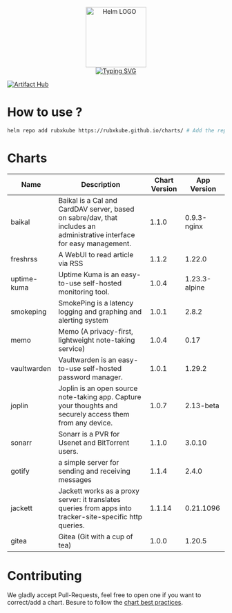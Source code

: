 <p align="center">
    <img src="https://helm.sh/img/helm.svg" width="140px" alt="Helm LOGO"/>
    <br>
    <a href="https://rubxkube.github.io/charts/"><img src="https://readme-typing-svg.herokuapp.com?font=Fira+Code&pause=1000&color=0F1689&background=FFFFFF00&center=true&vCenter=true&width=435&lines=QJOLY's+Chart+Repository;rubxkube.github.io%2Fhelm-charts;+Feel+free+to+contribute" alt="Typing SVG" /></a>
</p>

[![Artifact Hub](https://img.shields.io/endpoint?url=https://artifacthub.io/badge/repository/rubxkube)](https://artifacthub.io/packages/search?repo=rubxkube)

# How to use ? 

```bash
helm repo add rubxkube https://rubxkube.github.io/charts/ # Add the repo to your helm
```

# Charts

| Name  | Description | Chart Version | App Version |
|-------|-------------|---------------|-------------|
| baikal | Baikal is a Cal and CardDAV server, based on sabre/dav, that includes an administrative interface for easy management. | 1.1.0 | 0.9.3-nginx |
| freshrss | A WebUI to read article via RSS | 1.1.2 | 1.22.0 |
| uptime-kuma | Uptime Kuma is an easy-to-use self-hosted monitoring tool. | 1.0.4 | 1.23.3-alpine |
| smokeping | SmokePing is a latency logging and graphing and alerting system | 1.0.1 | 2.8.2 |
| memo | Memo (A privacy-first, lightweight note-taking service) | 1.0.4 | 0.17 |
| vaultwarden | Vaultwarden is an easy-to-use self-hosted password manager. | 1.0.1 | 1.29.2 |
| joplin | Joplin is an open source note-taking app. Capture your thoughts and securely access them from any device. | 1.0.7 | 2.13-beta |
| sonarr | Sonarr is a PVR for Usenet and BitTorrent users. | 1.1.0 | 3.0.10 |
| gotify | a simple server for sending and receiving messages | 1.1.4 | 2.4.0 |
| jackett | Jackett works as a proxy server: it translates queries from apps into tracker-site-specific http queries. | 1.1.14 | 0.21.1096 |
| gitea | Gitea (Git with a cup of tea) | 1.0.0 | 1.20.5 |


# Contributing 

We gladly accept Pull-Requests, feel free to open one if you want to correct/add a chart. Besure to follow the [chart best practices](https://helm.sh/docs/chart_best_practices/).
